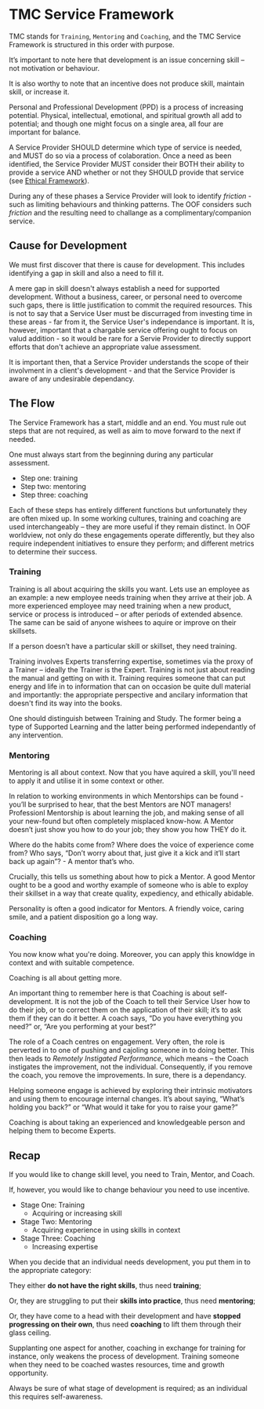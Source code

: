 # TMC Service Framework

TMC stands for `Training`, `Mentoring` and `Coaching`, and the TMC Service Framework is structured in this order with purpose.

It’s important to note here that development is an issue concerning skill – not motivation or behaviour.

It is also worthy to note that an incentive does not produce skill, maintain skill, or increase it.

Personal and Professional Development (PPD) is a process of increasing potential. Physical, intellectual, emotional, and spiritual growth all add to potential; and though one might focus on a single area, all four are important for balance.

A Service Provider SHOULD determine which type of service is needed, and MUST do so via a process of colaboration. Once a need as been identified, the Service Provider MUST consider their BOTH their ability to provide a service AND whether or not they SHOULD provide that service (see [Ethical Framework](ethics/ethical-framework.md)).

During any of these phases a Service Provider will look to identify *friction* - such as limiting behaviours and thinking patterns. The OOF considers such *friction* and the resulting need to challange as a complimentary/companion service.

## Cause for Development

We must first discover that there is cause for development. This includes identifying a gap in skill and also a need to fill it.

A mere gap in skill doesn't always establish a need for supported development. Without a business, career, or personal need to overcome such gaps, there is little justification to commit the required resources. This is not to say that a Service User must be discurraged from investing time in these areas - far from it, the Service User's independance is important. It is, however, important that a chargable service offering ought to focus on valud addition - so it would be rare for a Servie Provider to directly support efforts that don't achieve an appropriate value assessment.

It is important then, that a Service Provider understands the scope of their involvment in a client's development - and that the Service Provider is aware of any undesirable dependancy.

## The Flow

The Service Framework has a start, middle and an end. You must rule out steps that are not required, as well as aim to move forward to the next if needed.

One must always start from the beginning during any particular assessment.

* Step one: training
* Step two: mentoring
* Step three: coaching

Each of these steps has entirely different functions but unfortunately they are often mixed up. In some working cultures, training and coaching are used interchangeably – they are more useful if they remain distinct. In OOF worldview, not only do these engagements operate differently, but they also require independent initiatives to ensure they perform; and different metrics to determine their success.

### Training

Training is all about acquiring the skills you want. Lets use an employee as an example: a new employee needs training when they arrive at their job. A more experienced employee may need training when a new product, service or process is introduced – or after periods of extended absence. The same can be said of anyone wishees to aquire or improve on their skillsets.

If a person doesn’t have a particular skill or skillset, they need training.

Training involves Experts transferring expertise, sometimes via the proxy of a Trainer – ideally the Trainer is the Expert. Training is not just about reading the manual and getting on with it. Training requires someone that can put energy and life in to information that can on occasion be quite dull material and importantly: the appropriate perspective and ancilary information that doesn't find its way into the books.

One should distinguish between Training and Study. The former being a type of Supported Learning and the latter being performed independantly of any intervention.

### Mentoring

Mentoring is all about context. Now that you have aquired a skill, you'll need to apply it and utilise it in some context or other.

In relation to working environments in which Mentorships can be found - you’ll be surprised to hear, that the best Mentors are NOT managers! Professionl Mentorship is about learning the job, and making sense of all your new-found but often completely misplaced know-how. A Mentor doesn’t just show you how to do your job; they show you how THEY do it.

Where do the habits come from? Where does the voice of experience come from? Who says, “Don’t worry about that, just give it a kick and it’ll start back up again”? - A mentor that’s who.

Crucially, this tells us something about how to pick a Mentor. A good Mentor ought to be a good and worthy example of someone who is able to exploy their skillset in a way that create quality, expediency, and ethically abidable.

Personality is often a good indicator for Mentors. A friendly voice, caring smile, and a patient disposition go a long way.

### Coaching

You now know what you're doing. Moreover, you can apply this knowldge in context and with suitable competence.


Coaching is all about getting more.

An important thing to remember here is that Coaching is about self-development. It is not the job of the Coach to tell their Service User how to do their job, or to correct them on the application of their skill; it’s to ask them if they can do it better. A coach says, “Do you have everything you need?” or, “Are you performing at your best?”

The role of a Coach centres on engagement. Very often, the role is perverted in to one of pushing and cajoling someone in to doing better. This then leads to *Remotely Instigated Performance*, which means – the Coach instigates the improvement, not the individual. Consequently, if you remove the coach, you remove the improvements. In sure, there is a dependancy.

Helping someone engage is achieved by exploring their intrinsic motivators and using them to encourage internal changes. It’s about saying, “What’s holding you back?” or “What would it take for you to raise your game?”

Coaching is about taking an experienced and knowledgeable person and helping them to become Experts.

## Recap

If you would like to change skill level, you need to Train, Mentor, and Coach.

If, however, you would like to change behaviour you need to use incentive.

* Stage One: Training
  * Acquiring or increasing skill
* Stage Two: Mentoring
  * Acquiring experience in using skills in context
* Stage Three: Coaching
  * Increasing expertise

When you decide that an individual needs development, you put them in to the appropriate category:

They either **do not have the right skills**, thus need **training**;

Or, they are struggling to put their **skills into practice**, thus need **mentoring**;

Or, they have come to a head with their development and have **stopped progressing on their own**, thus need **coaching** to lift them through their glass ceiling.

Supplanting one aspect for another, coaching in exchange for training for instance, only weakens the process of development. Training someone when they need to be coached wastes resources, time and growth opportunity.

Always be sure of what stage of development is required; as an individual this requires self-awareness.
